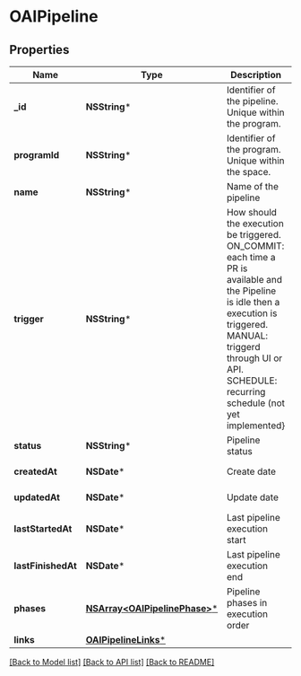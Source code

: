 # OAIPipeline

## Properties
Name | Type | Description | Notes
------------ | ------------- | ------------- | -------------
**_id** | **NSString*** | Identifier of the pipeline. Unique within the program. | [optional] 
**programId** | **NSString*** | Identifier of the program. Unique within the space. | [optional] 
**name** | **NSString*** | Name of the pipeline | 
**trigger** | **NSString*** | How should the execution be triggered. ON_COMMIT: each time a PR is available and the Pipeline is idle then a execution is triggered. MANUAL: triggerd through UI or API. SCHEDULE: recurring schedule (not yet implemented} | [optional] 
**status** | **NSString*** | Pipeline status | [optional] 
**createdAt** | **NSDate*** | Create date | [optional] [readonly] 
**updatedAt** | **NSDate*** | Update date | [optional] [readonly] 
**lastStartedAt** | **NSDate*** | Last pipeline execution start | [optional] [readonly] 
**lastFinishedAt** | **NSDate*** | Last pipeline execution end | [optional] [readonly] 
**phases** | [**NSArray&lt;OAIPipelinePhase&gt;***](OAIPipelinePhase.md) | Pipeline phases in execution order | 
**links** | [**OAIPipelineLinks***](OAIPipelineLinks.md) |  | [optional] 

[[Back to Model list]](../README.md#documentation-for-models) [[Back to API list]](../README.md#documentation-for-api-endpoints) [[Back to README]](../README.md)



